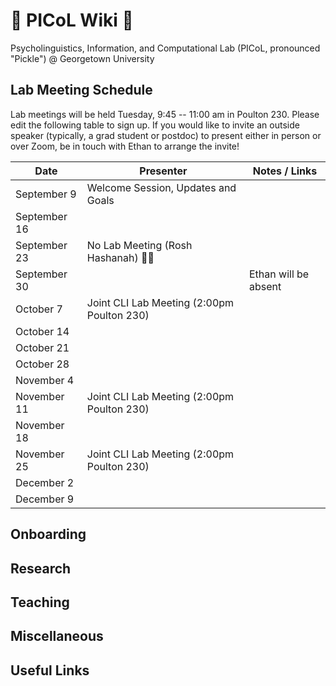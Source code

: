 # 🥒 PICoL Wiki 🥒

Psycholinguistics, Information, and Computational Lab (PICoL, pronounced "Pickle") @ Georgetown University

## Lab Meeting Schedule

Lab meetings will be held Tuesday, 9:45 -- 11:00 am in Poulton 230. Please edit the following table to sign up. If you would like to invite an outside speaker (typically, a grad student or postdoc) to present either in person or over Zoom, be in touch with Ethan to arrange the invite!

| Date    | Presenter | Notes / Links|
| -------- | ------- | ------- |
| September 9  | Welcome Session, Updates and Goals | |
| September 16  |  | |
| September 23  | No Lab Meeting (Rosh Hashanah) 🍎🍯 | |
| September 30  | | Ethan will be absent |
| October 7  | Joint CLI Lab Meeting (2:00pm Poulton 230) | |
| October 14  |  | |
| October 21  |  | |
| October 28  |  | |
| November 4  |  | |
| November 11  | Joint CLI Lab Meeting (2:00pm Poulton 230) | |
| November 18  |  | |
| November 25  | Joint CLI Lab Meeting (2:00pm Poulton 230)  | |
| December 2  |  | |
| December 9  |  | |

## Onboarding

## Research

## Teaching

## Miscellaneous

## Useful Links
